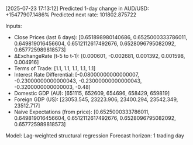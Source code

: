 [2025-07-23 17:13:12] Predicted 1-day change in AUD/USD: +15477907.1486%
Predicted next rate: 101802.875722

Inputs:
- Close Prices (last 6 days): [0.651898980140686, 0.6525000333786011, 0.649819016456604, 0.6512112617492676, 0.6528096795082092, 0.657725989818573]
- ΔExchangeRate (t-5 to t-1): [0.000601, -0.002681, 0.001392, 0.001598, 0.004916]
- Terms of Trade: [1.1, 1.1, 1.1, 1.1, 1.1]
- Interest Rate Differential: [-0.08000000000000007, -0.23000000000000043, -0.23000000000000043, -0.3200000000000003, -0.48]
- Domestic GDP (AU): [651115, 652609, 654696, 658429, 659819]
- Foreign GDP (US): [23053.545, 23223.906, 23400.294, 23542.349, 23512.717]
- Naive Expectations (from price): [0.6525000333786011, 0.649819016456604, 0.6512112617492676, 0.6528096795082092, 0.657725989818573]

Model: Lag-weighted structural regression
Forecast horizon: 1 trading day